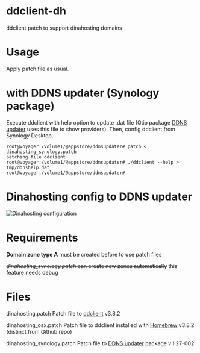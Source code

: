 # ddclient-dh
ddclient patch to support dinahosting domains

# Usage
Apply patch file as usual.

# with DDNS updater (Synology package)
Execute ddclient with help option to update .dat file (Qtip package [DDNS updater](https://www.cphub.net/?id=40&pid=304) uses this file to show providers). Then, config ddclient from Synology Desktop.

```shell
root@voyager:/volume1/@appstore/ddnsupdater# patch < dinahosting_synology.patch
patching file ddclient
root@voyager:/volume1/@appstore/ddnsupdater# ./ddclient --help > tmp/ddnshelp.dat
root@voyager:/volume1/@appstore/ddnsupdater#
```

# Dinahosting config to DDNS updater

![Dinahosting configuration](https://raw.github.com/alexandregz/ddclient-dh/master/config.png)


# Requirements

**Domain zone type A** must be created before to use patch files

~~_dinahosting_synology.patch_ can create new zones automatically~~ this feature needs debug


# Files

dinahosting.patch Patch file to [ddclient](https://github.com/wimpunk/ddclient) v3.8.2

dinahosting_osx.patch Patch file to ddclient installed with [Homebrew](https://github.com/homebrew/homebrew) v3.8.2 (distinct from Github repo)

dinahosting_synology.patch Patch file to [DDNS updater](https://www.cphub.net/?id=40&pid=304) package v.1.27-002
